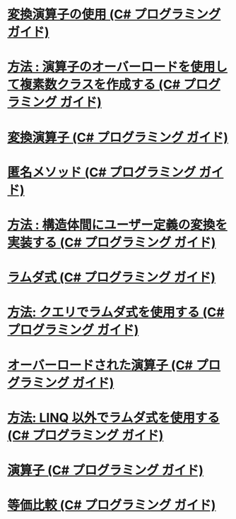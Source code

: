 # [変換演算子の使用 (C# プログラミング ガイド)](using-conversion-operators.md)
# [方法 : 演算子のオーバーロードを使用して複素数クラスを作成する (C# プログラミング ガイド)](how-to-use-operator-overloading-to-create-a-complex-number-class.md)
# [変換演算子 (C# プログラミング ガイド)](conversion-operators.md)
# [匿名メソッド (C# プログラミング ガイド)](anonymous-methods.md)
# [方法 : 構造体間にユーザー定義の変換を実装する (C# プログラミング ガイド)](how-to-implement-user-defined-conversions-between-structs.md)
# [ラムダ式 (C# プログラミング ガイド)](lambda-expressions.md)
# [方法: クエリでラムダ式を使用する (C# プログラミング ガイド)](how-to-use-lambda-expressions-in-a-query.md)
# [オーバーロードされた演算子 (C# プログラミング ガイド)](overloadable-operators.md)
# [方法: LINQ 以外でラムダ式を使用する (C# プログラミング ガイド)](how-to-use-lambda-expressions-outside-linq.md)
# [演算子 (C# プログラミング ガイド)](operators.md)
# [等価比較 (C# プログラミング ガイド)](equality-comparisons.md)
